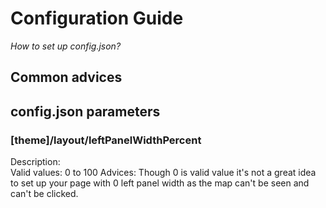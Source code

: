 # Configuration Guide
_How to set up config.json?_

## Common advices


## config.json parameters
### [theme]/layout/leftPanelWidthPercent
Description:  
Valid values:  0 to 100
Advices: Though 0 is valid value it's not a great idea to set up your page with 0 left panel width as the map can't be seen and can't be clicked.

